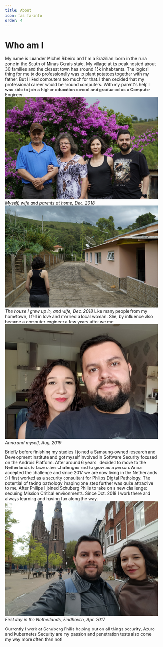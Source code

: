 ```yaml
---
title: About
icon: fas fa-info
order: 4
---
```


# Who am I
My name is Luander Michel Ribeiro and I'm a Brazilian, born in the rural zone in the South of Minas Gerais state. My village at its peak hosted about 30 families and the closest town has around 15k inhabitants. 
The logical thing for me to do professionally was to plant potatoes together with my father. But I liked computers too much for that. I then decided that my professional career would be around computers. With my parent's help I was able to join a higher education school and graduated as a Computer Engineer.
![home](/assets/img/about/home.jpg)
_Myself, wife and parents at home, Dec. 2018_
![home](/assets/img/about/home2.jpg)
_The house I grew up in, and wife, Dec. 2018_
Like many people from my hometown, I fell in love and married a local woman. She, by influence also became a computer engineer a few years after we met.
![love](/assets/img/about/home3.jpg)
_Anna and myself, Aug. 2019_


Briefly before finishing my studies I joined a Samsung-owned research and Development institute and got myself involved in Software Security focused on the Android Platform. After around 6 years I decided to move to the Netherlands to face other challenges and to grow as a person. Anna accepted the challenge and since 2017 we are now living in the Netherlands :)
I first worked as a security consultant for Philips Digital Pathology. The potential of taking pathology imaging one step further was quite attractive to me. After Philips I joined Schuberg Philis to take on a new challenge: securing Mission Critical environments. Since Oct. 2018 I work there and always learning and having fun along the way. 
![nl](/assets/img/about/nl.jpg)
_First day in the Netherlands, Eindhoven, Apr. 2017_

Currently I work at Schuberg Philis helping out on all things security, Azure and Kubernetes Security are my passion and penetration tests also come my way more often than not!
